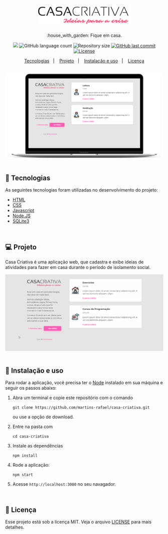 <h1 align="center">
  <img src="public/img/logo.png" alt="logo" >

</h1>

<p align="center">:house_with_garden: Fique em casa.</p>

<p align="center">
  <img src="https://img.shields.io/badge/made%20by-RAFAEL%20MARTINS-ff5eb4?style=flat-square">
  <img alt="GitHub language count" src="https://img.shields.io/github/languages/count/martins-rafael/casa-criativa?color=ff5eb4&style=flat-square">
  <img alt="Repository size" src="https://img.shields.io/github/repo-size/martins-rafael/casa-criativa?color=ff5eb4&style=flat-square">
  <a href="https://github.com/martins-rafael/Doe/commits/master">
    <img alt="GitHub last commit" src="https://img.shields.io/github/last-commit/martins-rafael/casa-criativa?color=ff5eb4&style=flat-square">
  </a>
  <a href="https://opensource.org/licenses/MIT">
    <img alt="License" src="https://img.shields.io/badge/license-MIT-ff5eb4?style=flat-square">
  </a>
</p>

<p align="center">
  <a href="#rocket-tecnologias">Tecnologias</a>&nbsp;&nbsp;&nbsp;|&nbsp;&nbsp;&nbsp;
  <a href="#computer-projeto">Projeto</a>&nbsp;&nbsp;&nbsp;|&nbsp;&nbsp;&nbsp;
  <a href="#wrench-instalação-e-uso">Instalação e uso</a>&nbsp;&nbsp;&nbsp;|&nbsp;&nbsp;&nbsp;
  <a href="#memo-licença">Licença</a>
</p>

<br>

<div align="center">
  <img src=".github/casa_criativa.png" alt="screenshot" >
</div>

<br>

## :rocket: Tecnologias

As seguintes tecnologias foram utilizadas no desenvolvimento do projeto:

- [HTML](https://devdocs.io/html/)
- [CSS](https://devdocs.io/css/)
- [Javascript](https://devdocs.io/javascript/)
- [Node.JS](https://nodejs.org/en/)
- [SQLite3](https://www.sqlite.org/index.html)

<br>

## :computer: Projeto
Casa Criativa é uma aplicação web, que cadastra e exibe ideias de atividades para fazer em casa durante o período de isolamento social.

<div align="center">
  <img src=".github/demo.gif" alt="demonstração" >
</div>

<br>

## :wrench: Instalação e uso

Para rodar a aplicação, você precisa ter o [Node](https://nodejs.org/en/) instalado em sua máquina e seguir os passos abaixo:

1) Abra um terminal e copie este repositório com o comando
    ```
    git clone https://github.com/martins-rafael/casa-criativa.git
    ```
    ou use a opção de download.

2) Entre na pasta com
    ```
    cd casa-criativa
    ```

3) Instale as dependências
    ```
    npm install
    ```

4) Rode a aplicação:
    ```
    npm start
    ```

5) Acesse ```http://localhost:3000``` no seu navagador.

<br>

## :memo: Licença

Esse projeto está sob a licença MIT. Veja o arquivo [LICENSE](/LICENSE) para mais detalhes.
